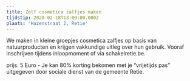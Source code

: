 ```yaml
---
title: Zelf cosmetica zalfjes maken
tijdstip: 2020-02-18T13:00:00.000Z
plaats: 'Hazenstraat 2, Retie'
---
```

We maken in kleine groepjes cosmetica zalfjes op basis van natuurproducten en krijgen vakkundige uitleg over hun gebruik. Vooraf inschrijven tijdens inloopmoment of via schakelretie.be.

prijs: 5 Euro - Je kan 80% korting bekomen met je “vrijetijds pas” uitgegeven door sociale dienst van de gemeente Retie.
